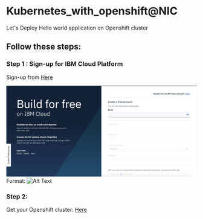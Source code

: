 # Kubernetes_with_openshift@NIC
Let's Deploy Hello world application on Openshift cluster

## Follow these steps:

### Step 1 : Sign-up for IBM Cloud Platform 
Sign-up from [Here](http://ibm.biz/openshiftnic)

![GitHub Logo](/hi.png)
Format: ![Alt Text](url)

### Step 2:
Get your Openshift cluster: [Here](https://openshiftpakistan.mybluemix.net/)
